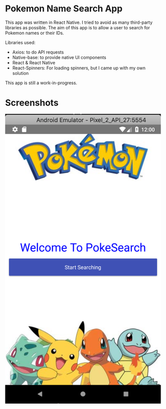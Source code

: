 # Pokemon Name Search App

This app was written in React Native. I tried to avoid as many third-party libraries as possible. The aim of this app is to allow a user to search for Pokemon names or their IDs.

Libraries used:

- Axios: to do API requests
- Native-base: to provide native UI components
- React & React Native
- React-Spinners: For loading spinners, but I came up with my own solution

This app is still a work-in-progress.

# Screenshots

![](./Screenshot.png)
